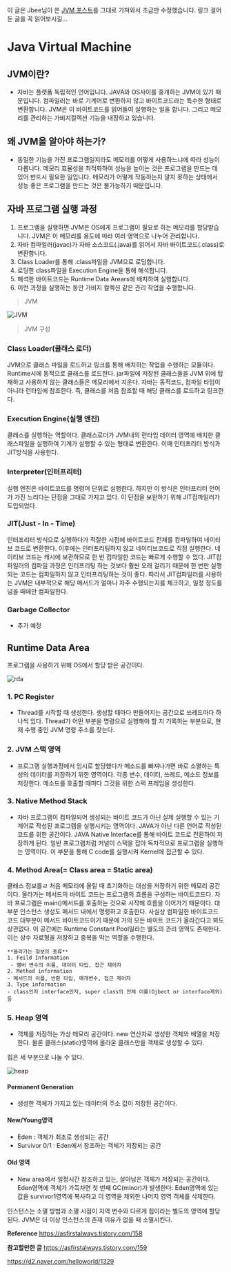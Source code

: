 이 글은 Jbee님이 쓴 [JVM 포스트](https://asfirstalways.tistory.com/158)를 그대로 가져와서 조금만 수정했습니다. 링크 걸어둔 글을 꼭 읽어보시길...

# Java Virtual Machine

## JVM이란?

- 자바는 플랫폼 독립적인 언어입니다. JAVA와 OS사이를 중개하는 JVM이 있기 때문입니다. 컴파일러는 바로 기계어로 변환하지 않고 바이트코드라는 특수한 형태로 변환합니다. JVM은 이 바이트코드를 읽어들여 실행하는 일을 합니다. 그리고 메모리를 관리하는 가비지컬렉션 기능을 내장하고 있습니다.

## 왜 JVM을 알아야 하는가?
- 동일한 기능을 가진 프로그램일지라도 메모리를 어떻게 사용하느냐에 따라 성능이 다릅니다. 메모리 효율성을 최적화하여 성능을 높이는 것은 프로그램을 만드는 데 있어 반드시 필요한 일입니다. 메모리가 어떻게 작동하는지 알지 못하는 상태에서 성능 좋은 프로그램을 만드는 것은 불가능하기 때문입니다.

## 자바 프로그램 실행 과정
1. 프로그램을 실행하면 JVM은 OS에게 프로그램이 필요로 하는 메모리를 할당받습니다. JVM은 이 메모리를 용도에 따라 여러 영역으로 나누어 관리합니다.
2. 자바 컴파일러(javac)가 자바 소스코드(.java)를 읽어서 자바 바이트코드(.class)로 변환합니다.
3. Class Loader를 통해 .class파일을 JVM으로 로딩합니다.
4. 로딩한 class파일을 Execution Engine을 통해 해석합니다.
5. 해석한 바이트코드는 Runtime Data Arears에 배치하여 실행합니다.
6. 이런 과정을 실행하는 동안 가비지 컬렉션 같은 관리 작업을 수행합니다.

> JVM

![JVM](https://t1.daumcdn.net/cfile/tistory/25616D45576B854C3F)

> JVM 구성

### Class Loader(클래스 로더)
 JVM으로 클래스 파일을 로드하고 링크를 통해 배치하는 작업을 수행하는 모듈이다. Runtime시에 동적으로 클래스를 로드한다. jar파일에 저장된 클래스들을 JVM 위에 탑재하고 사용하지 않는 클래스들은 메모리에서 지운다. 자바는 동적코드, 컴파일 타임이 아니라 런타임에 참조한다. 즉, 클래스를 처음 참조할 때 해당 클래스를 로드하고 링크한다.
 
 ### Execution Engine(실행 엔진)
 클래스를 실행하는 역할이다. 클래스로더가 JVM내의 런타임 데이터 영역에 배치한 클래스파일을 실행하여 기계가 실행할 수 있는 형태로 변환한다. 이때 인터프리터 방식과 JIT방식을 사용한다.
 
 ### Interpreter(인터프리터)
 실행 엔진은 바이트코드를 명령어 단위로 실행한다. 하지만 이 방식은 인터프리터 언어가 가진 느리다는 단점을 그대로 가지고 있다. 이 단점을 보완하기 위해 JIT컴파일러가 도입되었다.
 
 ### JIT(Just - In - Time)
 인터프리터 방식으로 실행하다가 적절한 시점에 바이트코드 전체를 컴파일하여 네이티브 코드로 변환한다. 이후에는 인터프리팅하지 않고 네이티브코드로 직접 실행한다. 네이티브 코드는 캐시에 보관하므로 한 번 컴파일한 코드는 빠르게 수행할 수 있다. JIT컴파일러의 컴파일 과정은 인터프리팅 하는 것보다 훨씬 오래 걸리기 때문에 한 번만 실행되는 코드는 컴파일하지 않고 인터프리팅하는 것이 좋다. 따라서 JIT컴파일러를 사용하는 JVM은 내부적으로 해당 메서드가 얼마나 자주 수행되는지를 체크하고, 일정 정도를 넘을 때에만 컴파일한다.

 ### Garbage Collector
 - 추가 예정

 ## Runtime Data Area
프로그램을 사용하기 위해 OS에서 할당 받은 공간이다.

![rda](https://t1.daumcdn.net/cfile/tistory/275A103F576B85550D)

### 1. PC Register
- Thread를 시작할 때 생성한다. 생성할 때마다 만들어지는 공간으로 쓰레드마다 하나씩 있다. Thread가 어떤 부분을 명령으로 실행해야 할 지 기록하는 부분으로, 현재 수행 중인 JVM 명령 주소를 찾는다.

### 2. JVM 스택 영역
- 프로그램 실행과정에서 임시로 할당했다가 메소드를 빠져나가면 바로 소멸하는 특성의 데이터를 저장하기 위한 영역이다. 각종 변수, 데이터, 쓰레드, 메소드 정보를 저장한다. 메소드를 호출할 때마다 그것을 위한 스택 프레임을 생성한다.

### 3. Native Method Stack
- 자바 프로그램이 컴파일되어 생성되는 바이트 코드가 아닌 실제 실행할 수 있는 기계어로 작성된 프로그램을 실행시키는 영역이다. JAVA가 아닌 다른 언어로 작성된 코드를 위한 공간이다. JAVA Native Interface를 통해 바이트 코드로 전환하여 저장하게 된다. 일반 프로그램처럼 커널이 스택을 잡아 독자적으로 프로그램을 실행하는 영역이다. 이 부분을 통해 C code를 실행시켜 Kernel에 접근할 수 있다.

### 4. Method Area(= Class area = Static area)
클래스 정보를ㄹ 처음 메모리에 올릴 때 초기화하는 대상을 저장하기 위한 메모리 공간이다. 올라가는 메서드의 바이트 코드는 프로그램의 흐름을 구성하는 바이트코드다. 자바 프로그램은 main()메서드를 호출하는 것으로 시작해 흐름을 이어가기 때문이다. 대부분 인스턴스 생성도 메서드 내에서 명령하고 호출한다. 사실상 컴파일한 바이트코드 코드 대부분이 메서드 바이트코드이기 때문에 거의 모든 바이트 코드가 올라간다고 봐도 상관없다. 이 공간에는 Runtime Constant Pool일라는 별도의 관리 영역도 존재한다. 이는 상수 자료형을 저장하고 중복을 막는 역할을 수행한다.

    **올라가는 정보의 종류**
    1. Feild Information
     - 멤버 변수의 이름, 데이터 타입, 접근 제어자
    2. Method information
    - 메서드의 이륾, 반환 타입, 매개변수, 접근 제어자
    3. Type information
    - class인지 interface인지, super class의 전체 이름(Ojbect or interface제외) 등

### 5. Heap 영역
- 객체를 저장하는 가상 메모리 공간이다. new 연산자로 생성한 객체와 배열을 저장한다. 물론 클래스(static)영역에 올라온 클래스만을 객체로 생성할 수 있다.

힙은 세 부분으로 나눌 수 있다.

![heap](https://t1.daumcdn.net/cfile/tistory/266E283B576B8E060B)

#### Permanent Generation
- 생성한 객체가 가지고 있는 데이터의 주소 값이 저장된 공간이다.

#### New/Young영역
- Eden : 객체가 최초로 생성되는 공간
- Survivor 0/1 : Eden에서 참조하는 객체가 저장되는 공간

#### Old 영역
- New area에서 일정시간 참조하고 있는, 살아남은 객체가 저장되는 공간이다. Eden영역에 객체가 가득차면 첫 번째 GC(minor)가 발생한다. Eden영역에 있는 값을 survivor1영역에 복사하고 이 영역을 제외한 나머지 영역 객체를 삭제한다.

인스턴스는 소멸 방법과 소멸 시점이 지역 변수와 다르게 힙이라는 별도의 영역에 할당된다. JVM은 더 이상 인스턴스의 존재 이유가 없을 때 소멸시킨다.


**Reference**
https://asfirstalways.tistory.com/158

**참고할만한 글**
https://asfirstalways.tistory.com/159

https://d2.naver.com/helloworld/1329